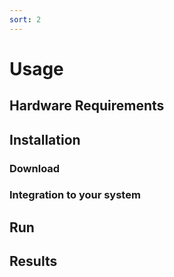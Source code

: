 ```yaml
---
sort: 2
---
```


# Usage

## Hardware Requirements

## Installation


### Download

### Integration to your system


## Run

## Results
